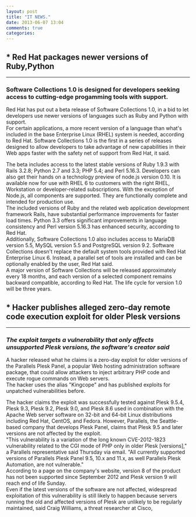 ```yaml
---
layout: post
title: "IT NEWS."
date: 2013-06-07 13:04
comments: true
categories: 
---
```

<html>
<body>
<h2>* Red Hat packages newer versions of Ruby,Python </h2>
<hr>
<h3>Software Collections 1.0 is designed for developers seeking access to cutting-edge progamming tools with support.</h3>
<p>Red Hat has put out a beta release of Software Collections 1.0, in a bid to let developers use newer versions of languages such as Ruby and Python with support.<br>
For certain applications, a more recent version of a language than what's included in the base Enterprise Linux (RHEL) system is needed, according to Red Hat. Software Collections 1.0 is the first in a series of releases designed to allow developers to take advantage of new capabilities in their Web apps faster with the safety net of support from Red Hat, it said.</p>
<p>The beta includes access to the latest stable versions of Ruby 1.9.3 with Rails 3.2.8; Python 2.7 and 3.3; PHP 5.4; and Perl 5.16.3. Developers can also get their hands on a technology preview of node.js version 0.10. It is available now for use with RHEL 6 to customers with the right RHEL, Workstation or developer-related subscriptions. With the exception of Node.js, all components are supported. They are functionally complete and intended for production use.<br>
The included versions of Ruby and the related web application development framework Rails, have substantial performance improvements for faster load times. Python 3.3 offers significant improvements in language consistency and Perl version 5.16.3 has enhanced security, according to Red Hat.<br>
Additionally, Software Collections 1.0 also includes access to MariaDB version 5.5, MySQL version 5.5 and PostgreSQL version 9.2. Software Collections doesn't replace the default system tools provided with Red Hat Enterprise Linux 6. Instead, a parallel set of tools are installed and can be optionally enabled by the user, Red Hat said.<br>
A major version of Software Collections will be released approximately every 18 months, and each version of a selected component remains backward compatible, according to Red Hat. The life cycle for version 1.0 will be three years.
</p>
<h2>* Hacker publishes alleged zero-day remote code execution exploit for older Plesk versions</h2>
<hr>
<h3><i>The exploit targets a vulnerability that only affects unsupported Plesk versions, the software's creator said</i></h3>
<p>A hacker released what he claims is a zero-day exploit for older versions of the Parallels Plesk Panel, a popular Web hosting administration software package, that could allow attackers to inject arbitrary PHP code and execute rogue commands on Web servers.<br>
The hacker uses the alias "Kingcope" and has published exploits for unpatched vulnerabilities before.</p>
<p>The hacker claims the exploit was successfully tested against Plesk 9.5.4, Plesk 9.3, Plesk 9.2, Plesk 9.0, and Plesk 8.6 used in combination with the Apache Web server software on 32-bit and 64-bit Linux distributions including Red Hat, CentOS, and Fedora. However, Parallels, the Seattle-based company that develops Plesk Panel, claims that Plesk 9.5 and later versions are not affected by the exploit.
<br>"This vulnerability is a variation of the long known CVE-2012-1823 vulnerability related to the CGI mode of PHP only in older Plesk [versions]," a Parallels representative said Thursday via email. "All currently supported versions of Parallels Plesk Panel 9.5, 10.x and 11.x, as well Parallels Plesk Automation, are not vulnerable."
<br>
According to a page on the company's website, version 8 of the product has not been supported since September 2012 and Plesk version 9 will reach end of life Sunday.<br>
Even if the latest versions of the software are not affected, widespread exploitation of this vulnerability is still likely to happen because servers running the old and affected versions of Plesk are unlikely to be regularly maintained, said Craig Williams, a threat researcher at Cisco, </p>
</body>
</html>

